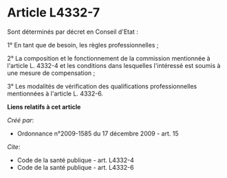 # Article L4332-7

Sont déterminés par décret en Conseil d'Etat : 

1° En tant que de besoin, les règles professionnelles ; 

2° La composition et le fonctionnement de la commission mentionnée à l'article L. 4332-4 et les conditions dans lesquelles
l'intéressé est soumis à une mesure de compensation ; 

3° Les modalités de vérification des qualifications professionnelles mentionnées à l'article L. 4332-6.

**Liens relatifs à cet article**

_Créé par_:

  - Ordonnance n°2009-1585 du 17 décembre 2009 - art. 15

_Cite_:

  - Code de la santé publique - art. L4332-4
  - Code de la santé publique - art. L4332-6
